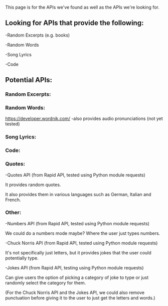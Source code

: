 This page is for the APIs we've found as well as the APIs we're looking for.
## Looking for APIs that provide the following:
-Random Excerpts (e.g. books)

-Random Words

-Song Lyrics

-Code

## Potential APIs:
### Random Excerpts:

### Random Words:
https://developer.wordnik.com/ -also provides audio pronunciations (not yet tested)

### Song Lyrics:

### Code:

### Quotes:

-Quotes API (from Rapid API, tested using Python module requests)

It provides random quotes.

It also provides them in various languages such as German, Italian and French.
 

### Other:

-Numbers API (from Rapid API, tested using Python module requests)

We could do a numbers mode maybe? Where the user just types numbers.

-Chuck Norris API (from Rapid API, tested using Python module requests)

It's not specifically just letters, but it provides jokes that the user could potentially type.

-Jokes API (from Rapid API, testing using Python module requests)

Can give users the option of picking a category of joke to type or just randomly select the category for them.

(For the Chuck Norris API and the Jokes API, we could also remove punctuation before giving it to the user to just get the letters and words.)






